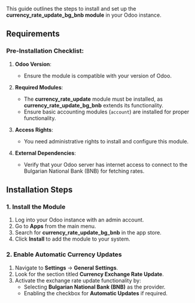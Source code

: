 This guide outlines the steps to install and set up the **currency_rate_update_bg_bnb module** in your Odoo instance.
## Requirements
### Pre-Installation Checklist:
1. **Odoo Version**:
    - Ensure the module is compatible with your version of Odoo.

2. **Required Modules**:
    - The **currency_rate_update** module must be installed, as **currency_rate_update_bg_bnb** extends its functionality.
    - Ensure basic accounting modules (`account`) are installed for proper functionality.

3. **Access Rights**:
    - You need administrative rights to install and configure this module.

4. **External Dependencies**:
    - Verify that your Odoo server has internet access to connect to the Bulgarian National Bank (BNB) for fetching rates.

## Installation Steps
### 1. Install the Module
1. Log into your Odoo instance with an admin account.
2. Go to **Apps** from the main menu.
3. Search for **currency_rate_update_bg_bnb** in the app store.
4. Click **Install** to add the module to your system.

### 2. Enable Automatic Currency Updates
1. Navigate to **Settings** → **General Settings**.
2. Look for the section titled **Currency Exchange Rate Update**.
3. Activate the exchange rate update functionality by:
    - Selecting **Bulgarian National Bank (BNB)** as the provider.
    - Enabling the checkbox for **Automatic Updates** if required.
